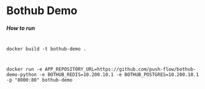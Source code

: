 # Bothub Demo

 ##### How to run 
 #
    docker build -t bothub-demo . 
 #
    docker run -e APP_REPOSITORY_URL=https://github.com/push-flow/bothub-demo-python -e BOTHUB_REDIS=10.200.10.1 -e BOTHUB_POSTGRES=10.200.10.1 -p "8000:80" bothub-demo
